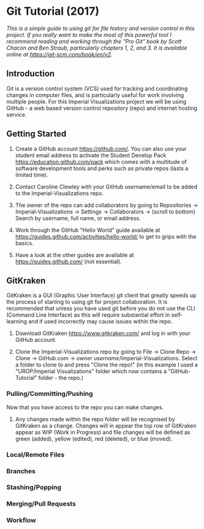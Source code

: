 # Git Tutorial (2017)

*This is a simple guide to using git for file history and version control in this project. If you really want to make the most of this powerful tool I recommend reading and working through the "Pro Git" book by Scott Chacon and Ben Straub, particularly chapters 1, 2, and 3. It is available online at https://git-scm.com/book/en/v2.*

## Introduction

Git is a version control system (VCS) used for tracking and coordinating changes in computer files, and is particularly useful for work involving multiple people. For this Imperial Visualizations project we will be using GitHub - a web based version control repository (repo) and internet hosting service.

## Getting Started

1. Create a GitHub account https://github.com/. You can also use your student email address to activate the Student Develop Pack https://education.github.com/pack which comes with a multitude of software development tools and perks such as private repos (lasts a limited time).

2. Contact Caroline Clewley with your GitHub username/email to be added to the Imperial-Visualizations repo.

3. The owner of the repo can add collaborators by going to Repositories -> Imperial-Visualizations -> Settings -> Collaborators -> (scroll to bottom) Search by username, full name, or email address.

4. Work through the GitHub "Hello World" guide available at https://guides.github.com/activities/hello-world/ to get to grips with the basics. 

5. Have a look at the other guides are available at https://guides.github.com/ (not essential).  

## GitKraken

GitKraken is a GUI (Graphic User Interface) git client that greatly speeds up the process of starting to using git for project collaboration. It is recommended that unless you have used git before you do not use the CLI (Command Line Interface) as this will require substantial effort in self-learning and if used incorrectly may cause issues within the repo.

1. Download GitKraken https://www.gitkraken.com/ and log in with your GitHub account.

2. Clone the Imperial-Visualizations repo by going to File -> Clone Repo -> Clone -> GitHub.com -> *owner username*/Imperial-Visualizations. Select a folder to clone to and press "Clone the repo!" (in this example I used a "UROP/Imperial Visualizations" folder which now contains a "GitHub-Tutorial" folder - the repo.)

### Pulling/Committing/Pushing

Now that you have access to the repo you can make changes.

1. Any changes made within the repo folder will be recognised by GitKraken as a change. Changes will in appear the top row of GitKraken appear as WIP (Work in Progress) and file changes will be defined as green (added), yellow (edited), red (deleted), or blue (moved).

### Local/Remote Files

### Branches

### Stashing/Popping

### Merging/Pull Requests

### Workflow
